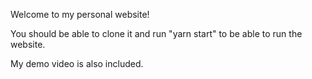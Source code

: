 Welcome to my personal website!

You should be able to clone it and run "yarn start" to be able to run the website.

My demo video is also included.
